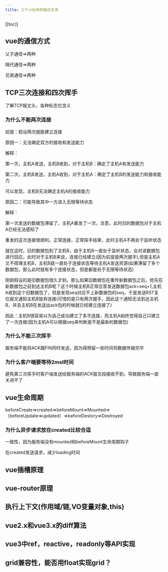 ```yaml
---
title: 三个小伙伴的每日交流
---
```

[[toc]]

## vue的通信方式

父子通信=>两种

隔代通信=>两种

兄弟通信=>两种

## TCP三次连接和四次挥手

了解TCP报文头，各种标志位含义


### 为什么不能两次连接

前提：假设两次就能建立连接

原因一：无法确定双方的接收和发送能力

解释：

第一次，主机A发送，主机B收到，对于主机B：确定了主机A有发送能力

第二次，主机B发送，主机A收到，对于主机A：确定了主机B的发送能力和接收能力

可以发现，主机B无法确定主机A的接收能力

原因二：可能导致其中一方进入无限等待状态

解释：

第一次发送的数据包滞留了，主机A重发了一次，注意，此时旧的数据包对于主机A已经无法感知了

重发的这次连接很顺利，正常连接，正常挥手结束，此时主机A不再处于监听状态

就在这时，旧的数据包到了主机B，由于主机B一直处于监听状态，会对该数据包进行回应，此时对于主机B来说，连接已经建立(因为前提是两次握手),但是主机A又不搭理主机B，主机B就一直处于连接状态等待主机A发送资源(如果滞留了多个数据包，那么此时就有多个连接状态，但是都是处于无限等待状态)

刚刚假设的是旧数据包很久才到，那么如果旧数据包在重传新数据包之后，抢先在新数据包之前到达主机B呢？这个时候主机B正常应答发送数据包ack=seq+1,主机A收到这个旧数据包了，但是发现seq对应不上新数据包的seq，于是发送RST复位报文通知主机B放弃连接(可惜的是只有两次握手，因此这个通知无法到达主机B，并且主机B在发送出ack包的时候就已经建立连接了)

因此：主机B很容易以为自己成功建立了多次连接，而主机A始终觉得自己只建立了一次连接(因为主机A可以根据seq来判断是不是最新的数据包)


### 为什么不能三次挥手

服务端不能将ACK跟FIN同时发送，因为得预留一些时间将数据传输完毕

### 为什么客户端要等待2msl时间

避免第三次挥手时客户端发送给服务端的ACK报文段接收不到，导致服务端一直关闭不了

## vue生命周期

beforeCreate=>created=>beforeMount=>Mounted=>（beforeUpdate=>updated）=>beforeDestory=>Destroyed

### 为什么异步请求放在created比较合适

一致性，因为服务端没有mounted和beforeMount生命周期钩子

在created发送请求，减少loading时间

## vue插槽原理

## vue-router原理

## 执行上下文(作用域/链,VO变量对象,this)

## vue2.x和vue3.x的diff算法

## vue3中ref，reactive，readonly等API实现

## grid兼容性，能否用float实现grid？
